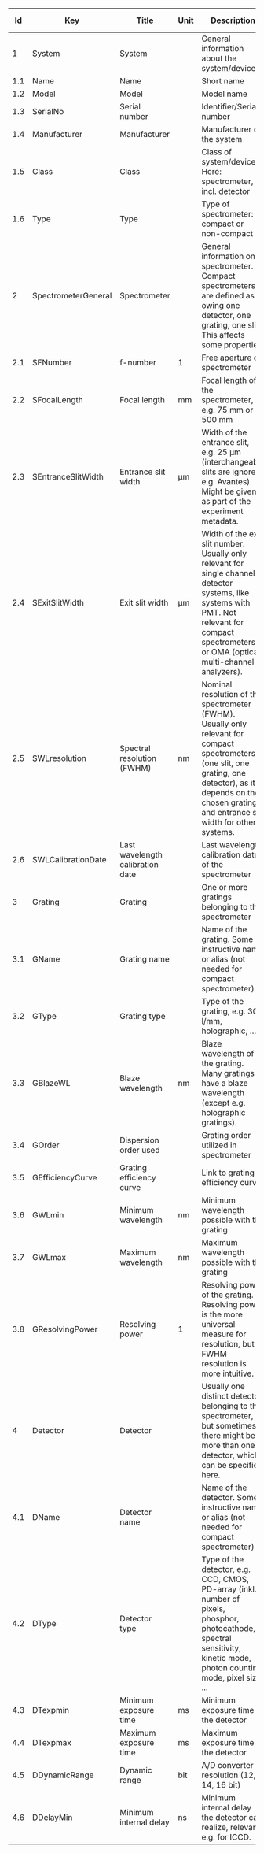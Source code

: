 |Id|Key|Title|Unit|Description|Type|Occ|Allowed values|
|-|-|-|-|-|-|-|-|
|1|System|System||General information about the system/device||1||
|1.1|Name|Name||Short name|string|1||
|1.2|Model|Model||Model name|string|1||
|1.3|SerialNo|Serial number||Identifier/Serial number|string|1||
|1.4|Manufacturer|Manufacturer||Manufacturer of the system|string|1||
|1.5|Class|Class||Class of system/device. Here: spectrometer, incl. detector|string|1||
|1.6|Type|Type||Type of spectrometer: compact or non-compact|string|1|	compact;non-compact|
|2|SpectrometerGeneral|Spectrometer||General information on spectrometer. Compact spectrometers are defined as owing one detector, one grating, one slit. This affects some properties.||0-n||
|2.1|SFNumber|f-number|1|Free aperture of spectrometer|integer|0||
|2.2|SFocalLength|Focal length|mm|Focal length of the spectrometer, e.g. 75 mm or 500 mm|number|0||
|2.3|SEntranceSlitWidth|Entrance slit width|µm|Width of the entrance slit, e.g. 25 µm (interchangeable slits are ignored, e.g. Avantes). Might be given as part of the experiment metadata.|number|0||
|2.4|SExitSlitWidth|Exit slit width|µm|Width of the exit slit	number. Usually only relevant for single channel detector systems, like systems with PMT. Not relevant for compact spectrometers or OMA (optical multi-channel analyzers).|number|1||
|2.5|SWLresolution|Spectral resolution (FWHM)|nm|Nominal resolution of the spectrometer (FWHM). Usually only relevant for compact spectrometers (one slit, one grating, one detector), as it depends on the chosen grating and entrance slit width for other systems.|number|0||
|2.6|SWLCalibrationDate|Last wavelength calibration date||Last wavelength calibration date of the spectrometer|string|0||
|3|Grating|Grating||One or more gratings belonging to the spectrometer||0-n||
|3.1|GName|Grating name||Name of the grating. Some instructive name or alias (not needed for compact spectrometer)|string|0||
|3.2|GType|Grating type||Type of the grating, e.g. 300 l/mm, holographic, ...|string|1||
|3.3|GBlazeWL|Blaze wavelength|nm|Blaze wavelength of the grating. Many gratings have a blaze wavelength (except e.g. holographic gratings).|number|0||
|3.4|GOrder|Dispersion order used||Grating order utilized in spectrometer|	string|0||
|3.5|GEfficiencyCurve|Grating efficiency curve||Link to grating efficiency curve|string|0||
|3.6|GWLmin|Minimum wavelength|nm|Minimum wavelength possible with the grating|number|0||
|3.7|GWLmax|Maximum wavelength|nm|Maximum wavelength possible with the grating|number|0||
|3.8|GResolvingPower|Resolving power|1|Resolving power of the grating. Resolving power is the more universal measure for resolution, but FWHM resolution is more intuitive.|number|0||
|4|Detector|Detector||Usually one distinct detector belonging to the spectrometer, but sometimes there might be more than one detector, which can be specified here.|string|0-n||
|4.1|DName|Detector name||Name of the detector. Some instructive name or alias (not needed for compact spectrometer)|string|0||
|4.2|DType|Detector type||Type of the detector, e.g. CCD, CMOS, PD-array (inkl. number of pixels, phosphor, photocathode, spectral sensitivity, kinetic mode, photon counting mode, pixel size, ...|string|0||
|4.3|DTexpmin|Minimum exposure time|ms|Minimum exposure time of the detector|number|0||
|4.4|DTexpmax|Maximum exposure time|ms|Maximum exposure time of the detector|number|0||
|4.5|DDynamicRange|Dynamic range|bit|A/D converter resolution (12, 14, 16 bit)|integer|0||
|4.6|DDelayMin|Minimum internal delay|ns|Minimum internal delay the detector can realize, relevant e.g. for ICCD.|number|0||
